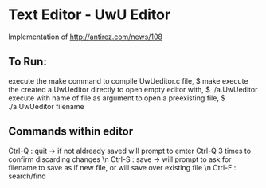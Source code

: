 # Text Editor - UwU Editor
Implementation of http://antirez.com/news/108

## To Run:
execute the make command to compile UwUeditor.c file,
  $ make
execute the created a.UwUeditor directly to open empty editor with,
  $ ./a.UwUeditor
execute with name of file as argument to open a preexisting file,
  $ ./a.UwUeditor filename


## Commands within editor
Ctrl-Q : quit -> if not aldready saved will prompt to emter Ctrl-Q 3 times to confirm discarding changes \n
Ctrl-S : save -> will prompt to ask for filename to save as if new file, or will save over existing file \n
Ctrl-F : search/find

